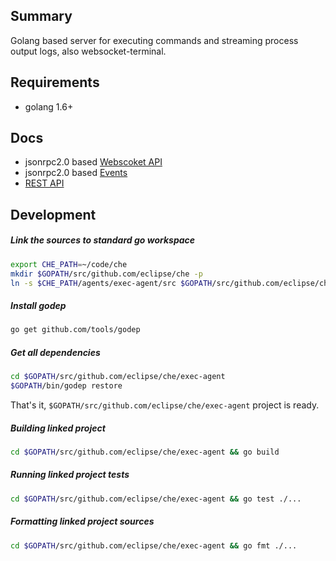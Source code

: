 Summary
---
Golang based server for executing commands and streaming process output logs,
also websocket-terminal.


Requirements
--
- golang 1.6+


Docs
---
- jsonrpc2.0 based [Webscoket API](docs/ws_api.md)
- jsonrpc2.0 based [Events](docs/events.md)
- [REST API](docs/rest_api.md)

Development
---

##### Link the sources to standard go workspace

```bash
export CHE_PATH=~/code/che
mkdir $GOPATH/src/github.com/eclipse/che -p
ln -s $CHE_PATH/agents/exec-agent/src $GOPATH/src/github.com/eclipse/che/exec-agent
```

##### Install godep
```bash
go get github.com/tools/godep
```

##### Get all dependencies

```bash
cd $GOPATH/src/github.com/eclipse/che/exec-agent
$GOPATH/bin/godep restore
```

That's it, `$GOPATH/src/github.com/eclipse/che/exec-agent` project is ready.

##### Building linked project

```bash
cd $GOPATH/src/github.com/eclipse/che/exec-agent && go build
```

##### Running linked project tests

```bash
cd $GOPATH/src/github.com/eclipse/che/exec-agent && go test ./...
```

##### Formatting linked project sources

```bash
cd $GOPATH/src/github.com/eclipse/che/exec-agent && go fmt ./...
```

